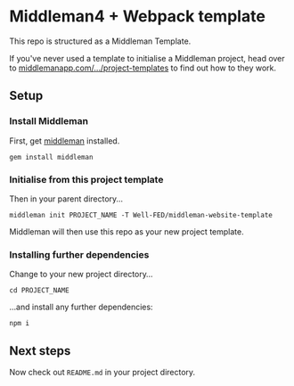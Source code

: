 # Middleman4 + Webpack template

This repo is structured as a Middleman Template.

If you've never used a template to initialise a Middleman project, head over to [middlemanapp.com/…/project-templates](https://middlemanapp.com/advanced/project-templates/) to find out how to they work.

## Setup

### Install Middleman

First, get [middleman](https://middlemanapp.com/) installed.

```
gem install middleman
```

### Initialise from this project template

Then in your parent directory…

```
middleman init PROJECT_NAME -T Well-FED/middleman-website-template
```

Middleman will then use this repo as your new project template.

### Installing further dependencies

Change to your new project directory…

```
cd PROJECT_NAME
```

…and install any further dependencies:

```
npm i
```

## Next steps

Now check out `README.md` in your project directory.
